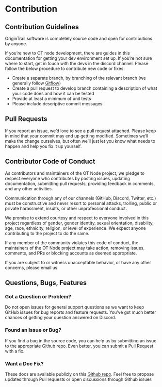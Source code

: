 # Contribution

## Contribution Guidelines

OriginTrail software is completely source code and open for contributions by anyone. 

If you’re new to OT node development, there are guides in this documentation for getting your dev environment set up. If you’re not sure where to start, get in touch with the devs in the discord channel. Please follow the below procedure to contribute new code or fixes:

* Create a separate branch, by branching of the relevant branch (we generally follow [Gitflow](https://www.atlassian.com/git/tutorials/comparing-workflows/gitflow-workflow))
* Create a pull request to develop branch containing a description of what your code does and how it can be tested
* Provide at least a minimum of unit tests
* Please include descriptive commit messages

## Pull Requests

If you report an issue, we’d love to see a pull request attached. Please keep in mind that your commit may end up getting modified. Sometimes we’ll make the change ourselves, but often we’ll just let you know what needs to happen and help you fix it up yourself.

## Contributor Code of Conduct

As contributors and maintainers of the OT Node project, we pledge to respect everyone who contributes by posting issues, updating documentation, submitting pull requests, providing feedback in comments, and any other activities.

Communication through any of our channels (GitHub, Discord, Twitter, etc.) must be constructive and never resort to personal attacks, trolling, public or private harassment, insults, or other unprofessional conduct.

We promise to extend courtesy and respect to everyone involved in this project regardless of gender, gender identity, sexual orientation, disability, age, race, ethnicity, religion, or level of experience. We expect anyone contributing to the project to do the same.

If any member of the community violates this code of conduct, the maintainers of the OT Node project may take action, removing issues, comments, and PRs or blocking accounts as deemed appropriate.

If you are subject to or witness unacceptable behavior, or have any other concerns, please email us.

## Questions, Bugs, Features

### Got a Question or Problem?

Do not open issues for general support questions as we want to keep GitHub issues for bug reports and feature requests. You’ve got much better chances of getting your question answered on Discord.

### Found an Issue or Bug?

If you find a bug in the source code, you can help us by submitting an issue to the appropriate Github repo. Even better, you can submit a Pull Request with a fix.

### Want a Doc Fix?

These docs are available publicly on this [Github repo](https://github.com/OriginTrail/dkg-docs). Feel free to propose updates through Pull requests or open discussions through Github issues
